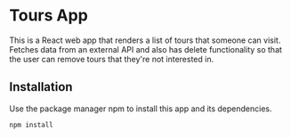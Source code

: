 # Tours App

This is a React web app that renders a list of tours that someone can visit. Fetches data from an external API and also has delete functionality so that the user can remove tours that they're not interested in.

## Installation

Use the package manager npm to install this app and its dependencies.

```bash
npm install
```
